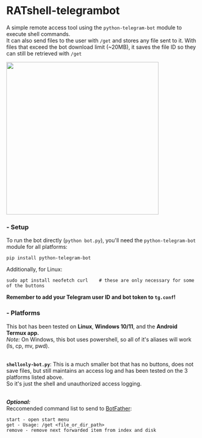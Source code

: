 # RATshell-telegrambot
A simple remote access tool using the `python-telegram-bot` module to execute shell commands. \
It can also send files to the user with `/get` and stores any file sent to it. 
With files that exceed the bot download limit (~20MB), it saves the file ID so they can still be retrieved with `/get`

<img src="uploads/example.png" width="400"/>

### - Setup
To run the bot directly (`python bot.py`), you'll need the `python-telegram-bot` module for all platforms:
```
pip install python-telegram-bot
```
Additionally, for Linux:
```
sudo apt install neofetch curl    # these are only necessary for some of the buttons
```

**Remember to add your Telegram user ID and bot token to `tg.conf`!**

  
### - Platforms
This bot has been tested on **Linux**, **Windows 10/11**, and the **Android Termux app.** \
*Note:* On Windows, this bot uses powershell, so all of it's aliases will work (ls, cp, mv, pwd).

  \
**`shellonly-bot.py`**: This is a much smaller bot that has no buttons, does not save files, but still maintains an access log and has been tested on the 3 platforms listed above. \
So it's just the shell and unauthorized access logging.

  \
***Optional:*** \
Reccomended command list to send to [BotFather](https://t.me/botfather):
```
start - open start menu
get - Usage: /get <file_or_dir_path>
remove - remove next forwarded item from index and disk
```
